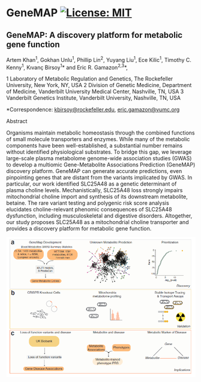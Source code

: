 # GeneMAP [![License: MIT](https://img.shields.io/badge/License-MIT-yellow.svg)](https://github.com/gamazonlab/GeneMAP/blob/master/LICENSE) 

## GeneMAP: A discovery platform for metabolic gene function

Artem Khan<sup>1</sup>, Gokhan Unlu<sup>1</sup>, Phillip Lin<sup>2</sup>, Yuyang Liu<sup>1</sup>, Ece Kilic<sup>1</sup>, Timothy C. Kenny<sup>1</sup>, 
Kıvanç Birsoy<sup>1</sup>* and Eric R. Gamazon<sup>2,3</sup>*,

1 Laboratory of Metabolic Regulation and Genetics, The Rockefeller University, New York, NY, USA
2 Division of Genetic Medicine, Department of Medicine, Vanderbilt University Medical Center, Nashville, TN, USA
3 Vanderbilt Genetics Institute, Vanderbilt University, Nashville, TN, USA

*Correspondence: kbirsoy@rockefeller.edu, eric.gamazon@vumc.org


Abstract

Organisms maintain metabolic homeostasis through the combined functions of small molecule transporters and enzymes. While many of the metabolic components have been well-established, a substantial number remains without identified physiological substrates. To bridge this gap, we leverage large-scale plasma metabolome genome-wide association studies (GWAS) to develop a multiomic Gene-Metabolite Associations Prediction (GeneMAP) discovery platform. GeneMAP can generate accurate predictions, even pinpointing genes that are distant from the variants implicated by GWAS. In particular, our work identified SLC25A48 as a genetic determinant of plasma choline levels. Mechanistically, SLC25A48 loss strongly impairs mitochondrial choline import and synthesis of its downstream metabolite, betaine. The rare variant testing and polygenic risk score analysis elucidates choline-relevant phenomic consequences of SLC25A48 dysfunction, including musculoskeletal and digestive disorders. Altogether, our study proposes SLC25A48 as a mitochondrial choline transporter and provides a discovery platform for metabolic gene function.  

![alt text](https://github.com/gamazonlab/GeneMAP/blob/main/data/GraphicalAbstract.png?raw=true)

